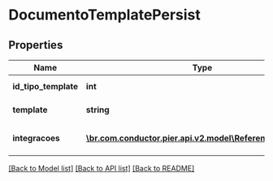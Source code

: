 # DocumentoTemplatePersist

## Properties
Name | Type | Description | Notes
------------ | ------------- | ------------- | -------------
**id_tipo_template** | **int** | ID para o Tipo de Template vinculado ao template. | [optional] 
**template** | **string** | Template para o conte\u00C3\u00BAdo do documento. | [optional] 
**integracoes** | [**\br.com.conductor.pier.api.v2.model\ReferenciaIdPersist[]**](ReferenciaIdPersist.md) | Lista de configura\u00C3\u00A7\u00C3\u00B5es de integra\u00C3\u00A7\u00C3\u00A3o | [optional] 

[[Back to Model list]](../README.md#documentation-for-models) [[Back to API list]](../README.md#documentation-for-api-endpoints) [[Back to README]](../README.md)



